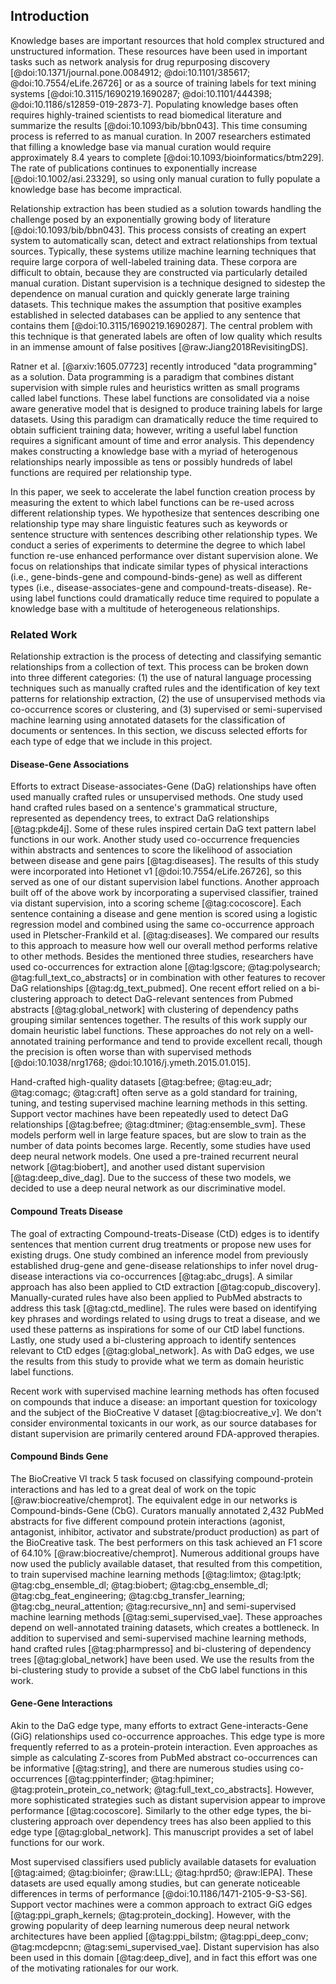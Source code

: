 ## Introduction

Knowledge bases are important resources that hold complex structured and unstructured information. 
These resources have been used in important tasks such as network analysis for drug repurposing discovery [@doi:10.1371/journal.pone.0084912; @doi:10.1101/385617; @doi:10.7554/eLife.26726] or as a source of training labels for text mining systems [@doi:10.3115/1690219.1690287; @doi:10.1101/444398; @doi:10.1186/s12859-019-2873-7]. 
Populating knowledge bases often requires highly-trained scientists to read biomedical literature and summarize the results [@doi:10.1093/bib/bbn043].
This time consuming process is referred to as manual curation.
In 2007 researchers estimated that filling a knowledge base via manual curation would require approximately 8.4 years to complete [@doi:10.1093/bioinformatics/btm229]. 
The rate of publications continues to exponentially increase [@doi:10.1002/asi.23329], so using only manual curation to fully populate a knowledge base has become impractical.  

Relationship extraction has been studied as a solution towards handling the challenge posed by an exponentially growing body of literature [@doi:10.1093/bib/bbn043].
This process consists of creating an expert system to automatically scan, detect and extract relationships from textual sources.
Typically, these systems utilize machine learning techniques that require large corpora of well-labeled training data.
These corpora are difficult to obtain, because they are constructed via particularly detailed manual curation.
Distant supervision is a technique designed to sidestep the dependence on manual curation and quickly generate large training datasets.
This technique makes the assumption that positive examples established in selected databases can be applied to any sentence that contains them [@doi:10.3115/1690219.1690287].
The central problem with this technique is that generated labels are often of low quality which results in an immense amount of false positives [@raw:Jiang2018RevisitingDS].  

Ratner et al. [@arxiv:1605.07723] recently introduced "data programming" as a solution.
Data programming is a paradigm that combines distant supervision with simple rules and heuristics written as small programs called label functions.
These label functions are consolidated via a noise aware generative model that is designed to produce training labels for large datasets.
Using this paradigm can dramatically reduce the time required to obtain sufficient training data; however, writing a useful label function requires a significant amount of time and error analysis.
This dependency makes constructing a knowledge base with a myriad of heterogenous relationships nearly impossible as tens or possibly hundreds of label functions are required per relationship type.  

In this paper, we seek to accelerate the label function creation process by measuring the extent to which label functions can be re-used across different relationship types.
We hypothesize that sentences describing one relationship type may share linguistic features such as keywords or sentence structure with sentences describing other relationship types.
We conduct a series of experiments to determine the degree to which label function re-use enhanced performance over distant supervision alone.
We focus on relationships that indicate similar types of physical interactions (i.e., gene-binds-gene and compound-binds-gene) as well as different types (i.e., disease-associates-gene and compound-treats-disease).
Re-using label functions could dramatically reduce time required to populate a knowledge base with a multitude of heterogeneous relationships.

### Related Work

Relationship extraction is the process of detecting and classifying semantic relationships from a collection of text.
This process can be broken down into three different categories: (1) the use of natural language processing techniques such as manually crafted rules and the identification of key text patterns for relationship extraction, (2) the use of unsupervised methods via co-occurrence scores or clustering, and (3) supervised or semi-supervised machine learning using annotated datasets for the classification of documents or sentences.
In this section, we discuss selected efforts for each type of edge that we include in this project.

#### Disease-Gene Associations 

Efforts to extract Disease-associates-Gene (DaG) relationships have often used manually crafted rules or unsupervised methods.
One study used hand crafted rules based on a sentence's grammatical structure, represented as dependency trees, to extract DaG relationships [@tag:pkde4j].
Some of these rules inspired certain DaG text pattern label functions in our work.
Another study used co-occurrence frequencies within abstracts and sentences to score the likelihood of association between disease and gene pairs [@tag:diseases].
The results of this study were incorporated into Hetionet v1 [@doi:10.7554/eLife.26726], so this served as one of our distant supervision label functions.
Another approach built off of the above work by incorporating a supervised classifier, trained via distant supervision, into a scoring scheme [@tag:cocoscore].
Each sentence containing a disease and gene mention is scored using a logistic regression model and combined using the same co-occurrence approach used in Pletscher-Frankild et al. [@tag:diseases].
We compared our results to this approach to measure how well our overall method performs relative to other methods.
Besides the mentioned three studies, researchers have used co-occurrences for extraction alone [@tag:lgscore; @tag:polysearch; @tag:full_text_co_abstracts] or in combination with other features to recover DaG relationships [@tag:dg_text_pubmed].
One recent effort relied on a bi-clustering approach to detect DaG-relevant sentences from Pubmed abstracts [@tag:global_network] with clustering of dependency paths grouping similar sentences together.
The results of this work supply our domain heuristic label functions.
These approaches do not rely on a well-annotated training performance and tend to provide excellent recall, though the precision is often worse than with supervised methods [@doi:10.1038/nrg1768; @doi:10.1016/j.ymeth.2015.01.015].

Hand-crafted high-quality datasets [@tag:befree; @tag:eu_adr; @tag:comagc; @tag:craft] often serve as a gold standard for training, tuning, and testing supervised machine learning methods in this setting.
Support vector machines have been repeatedly used to detect DaG relationships [@tag:befree; @tag:dtminer; @tag:ensemble_svm].
These models perform well in large feature spaces, but are slow to train as the number of data points becomes large.
Recently, some studies have used deep neural network models.
One used a pre-trained recurrent neural network [@tag:biobert], and another used distant supervision [@tag:deep_dive_dag].
Due to the success of these two models, we decided to use a deep neural network as our discriminative model.

#### Compound Treats Disease

The goal of extracting Compound-treats-Disease (CtD) edges is to identify sentences that mention current drug treatments or propose new uses for existing drugs.
One study combined an inference model from previously established drug-gene and gene-disease relationships to infer novel drug-disease interactions via co-occurrences [@tag:abc_drugs].
A similar approach has also been applied to CtD extraction [@tag:copub_discovery].
Manually-curated rules have also been applied to PubMed abstracts to address this task [@tag:ctd_medline].
The rules were based on identifying key phrases and wordings related to using drugs to treat a disease, and we used these patterns as inspirations for some of our CtD label functions. 
Lastly, one study used a  bi-clustering approach to identify sentences relevant to CtD edges [@tag:global_network].
As with DaG edges, we use the results from this study to provide what we term as domain heuristic label functions.

Recent work with supervised machine learning methods has often focused on compounds that induce a disease: an important question for toxicology and the subject of the BioCreative V dataset [@tag:biocreative_v].
We don't consider environmental toxicants in our work, as our source databases for distant supervision are primarily centered around FDA-approved therapies.

#### Compound Binds Gene

The BioCreative VI track 5 task focused on classifying compound-protein interactions and has led to a great deal of work on the topic [@raw:biocreative/chemprot].
The equivalent edge in our networks is Compound-binds-Gene (CbG).
Curators manually annotated 2,432 PubMed abstracts for five different compound protein interactions (agonist, antagonist, inhibitor, activator and substrate/product production) as part of the BioCreative task. 
The best performers on this task achieved an F1 score of 64.10% [@raw:biocreative/chemprot].
Numerous additional groups have now used the publicly available dataset, that resulted from this competition, to train supervised machine learning methods [@tag:limtox; @tag:lptk; @tag:cbg_ensemble_dl; @tag:biobert; @tag:cbg_ensemble_dl; @tag:cbg_feat_engineering; @tag:cbg_transfer_learning; @tag:cbg_neural_attention; @tag:recursive_nn] and semi-supervised machine learning methods [@tag:semi_supervised_vae].
These approaches depend on well-annotated training datasets, which creates a bottleneck.
In addition to supervised and semi-supervised machine learning methods, hand crafted rules [@tag:pharmpresso] and bi-clustering of dependency trees  [@tag:global_network] have been used.
We use the results from the bi-clustering study to provide a subset of the CbG label functions in this work.

#### Gene-Gene Interactions

Akin to the DaG edge type, many efforts to extract Gene-interacts-Gene (GiG) relationships used co-occurrence approaches.
This edge type is more frequently referred to as a protein-protein interaction.
Even approaches as simple as calculating Z-scores from PubMed abstract co-occurrences can be informative [@tag:string], and there are numerous studies using co-occurrences [@tag:ppinterfinder; @tag:hpiminer; @tag:protein_protein_co_network; @tag:full_text_co_abstracts].
However, more sophisticated strategies such as distant supervision appear to improve performance [@tag:cocoscore].
Similarly to the other edge types, the bi-clustering approach over dependency trees has also been applied to this edge type [@tag:global_network].
This manuscript provides a set of label functions for our work.

Most supervised classifiers used publicly available datasets for evaluation [@tag:aimed; @tag:bioinfer; @raw:LLL; @tag:hprd50; @raw:IEPA].
These datasets are used equally among studies, but can generate noticeable  differences in terms of performance [@doi:10.1186/1471-2105-9-S3-S6].
Support vector machines were a common approach to extract GiG edges [@tag:ppi_graph_kernels; @tag:protein_docking].
However, with the growing popularity of deep learning numerous deep neural network architectures have been applied [@tag:ppi_bilstm; @tag:ppi_deep_conv; @tag:mcdepcnn; @tag:semi_supervised_vae].
Distant supervision has also been used in this domain [@tag:deep_dive], and in fact this effort was one of the motivating rationales for our work.
